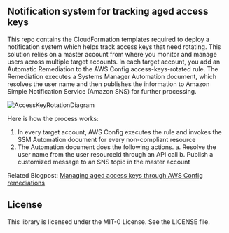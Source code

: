 ## Notification system for tracking aged access keys

This repo contains the CloudFormation templates required to deploy a notification system which helps track access keys that need rotating. This solution relies on a master account from where you monitor and manage users across multiple target accounts. In each target account, you add an Automatic Remediation to the AWS Config access-keys-rotated rule. The Remediation executes a Systems Manager Automation document, which resolves the user name and then publishes the information to Amazon Simple Notification Service (Amazon SNS) for further processing.

![AccessKeyRotationDiagram](https://user-images.githubusercontent.com/65978123/83672843-edbc9480-a5a4-11ea-898d-9413751e37c2.png)

Here is how the process works:
1.	In every target account, AWS Config executes the rule and invokes the SSM Automation document for every non-compliant resource 
2.	The Automation document does the following actions.
a.	Resolve the user name from the user resourceId through an API call 
b.	Publish a customized message to an SNS topic in the master account

Related Blogpost: [Managing aged access keys through AWS Config remediations](https://aws.amazon.com/blogs/mt/managing-aged-access-keys-through-aws-config-remediations/)

## License

This library is licensed under the MIT-0 License. See the LICENSE file.

